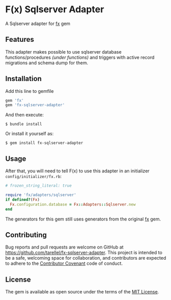 # F(x) Sqlserver Adapter

A Sqlserver adapter for [fx](https://github.com/teoljungberg/fx) gem

## Features

This adapter makes possible to use sqlserver database functions/procedures _(under functions)_ and triggers with active record migrations and schema dump for them.

## Installation

Add this line to gemfile

```ruby
gem 'fx'
gem 'fx-sqlserver-adapter'
```

And then execute:

    $ bundle install

Or install it yourself as:

    $ gem install fx-sqlserver-adapter

## Usage

After that, you will need to tell F(x) to use this adapter in an initializer `config/initializer/fx.rb`:

```ruby
# frozen_string_literal: true

require 'fx/adapters/sqlserver'
if defined?(Fx)
  Fx.configuration.database = Fx::Adapters::Sqlserver.new
end
```

The generators for this gem still uses generators from the original [fx](https://github.com/teoljungberg/fx#great-how-do-i-create-a-trigger-and-a-function) gem.

## Contributing

Bug reports and pull requests are welcome on GitHub at https://github.com/tarellel/fx-sqlserver-adapter.
This project is intended to be a safe, welcoming space for collaboration, and contributors are expected to adhere to the [Contributor Covenant](http://contributor-covenant.org/) code of conduct.

## License

The gem is available as open source under the terms of the [MIT License](https://opensource.org/licenses/MIT).
